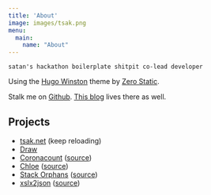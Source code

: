 ```yaml
---
title: 'About'
image: images/tsak.png
menu:
  main:
    name: "About"
---
```


`satan's hackathon boilerplate shitpit co-lead developer`

Using the [Hugo Winston](https://github.com/zerostaticthemes/hugo-winston-theme) theme by [Zero Static](https://www.zerostatic.io/).

Stalk me on [Github](https://github.com/tsak). [This blog](https://github.com/tsak/tsak.dev) lives there as well.

## Projects

- [tsak.net](https://tsak.net/) (keep reloading)
- [Draw](https://draw.tsak.net/)
- [Coronacount](https://cc.tsak.net/) ([source](https://github.com/tsak/coronacount))
- [Chloe](https://chloe.tsak.net/) ([source](https://github.com/tsak/chloe))
- [Stack Orphans](https://stackorphans.tsak.net/) ([source](https://github.com/tsak/stackorphans))
- [xslx2json](https://xlsx2json.tsak.net/) ([source](https://github.com/tsak/xlsx2json-api))